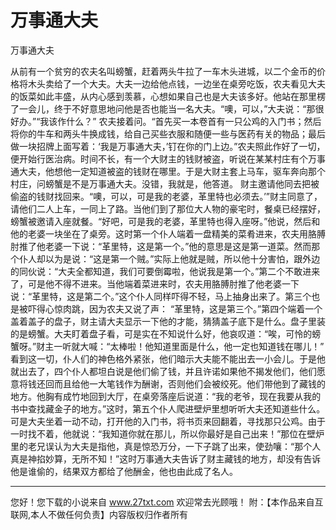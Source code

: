 # 万事通大夫

万事通大夫 

从前有一个贫穷的农夫名叫螃蟹，赶着两头牛拉了一车木头进城，以二个金币的价格将木头卖给了一个大夫。大夫一边给他点钱，一边坐在桌旁吃饭，农夫看见大夫的饭菜如此丰盛，从内心感到羡慕，心想如果自己也是大夫该多好。他站在那里楞了一会儿，终于不好意思地问他是否也能当一名大夫。“噢，可以，”大夫说：“那很好办。”“我该作什么？” 
农夫接着问。“首先买一本卷首有一只公鸡的入门书；然后将你的牛车和两头牛换成钱，给自己买些衣服和随便一些与医药有关的物品；最后做一块招牌上面写着：‘我是万事通大夫，’钉在你的门上边。”农夫照此作好了一切，便开始行医治病。时间不长，有一个大财主的钱财被盗，听说在某某村庄有个万事通大夫，他想他一定知道被盗的钱财在哪里。于是大财主套上马车，驱车奔向那个村庄，问螃蟹是不是万事通大夫。没错，我就是，他答道。 
财主邀请他同去把被偷盗的钱财找回来。“噢，可以，可是我的老婆，革里特也必须去。’”财主同意了，请他们二人上车，一同上了路。当他们到了那位大人物的豪宅时，餐桌已经摆好，螃蟹被邀请入座就餐。“好吧，可是我的老婆，革里特也得入座呀。”他说，然后和他的老婆一块坐在了桌旁。这时第一个仆人端着一盘精美的菜肴进来，农夫用胳膊肘推了他老婆一下说：“革里特，这是第一个。”他的意思是这是第一道菜。然而那个仆人却以为是说：“这是第一个贼。”实际上他就是贼，所以他十分害怕，跟外边的同伙说：“大夫全都知道，我们可要倒霉啦，他说我是第一个。”第二个不敢进来了，可是他不得不进来。当他端着菜进来时，农夫用胳膊肘推了他老婆一下说：“革里特，这是第二个。”这个仆人同样吓得不轻，马上抽身出来了。第三个也是被吓得心惊肉跳，因为农夫又说了声： 
“革里特，这是第三个。”第四个端着一个盖着盖子的盘子，财主请大夫显示一下他的才能，猜猜盖子底下是什么。盘子里装的是螃蟹。大夫盯着盘子看，可是实在不知说什么好，他哀叹道：“唉，可怜的螃蟹呀。”财主一听就大喊：“太棒啦！他知道里面是什么，他一定也知道钱在哪儿！” 
看到这一切，仆人们的神色格外紧张，他们暗示大夫能不能出去一小会儿。于是他就出去了，四个仆人都坦白说是他们偷了钱，并且许诺如果他不揭发他们，他们愿意将钱还回而且给他一大笔钱作为酬谢，否则他们会被绞死。他们带他到了藏钱的地方。他胸有成竹地回到大厅，在桌旁落座后说道：“我的老爷，现在我要从我的书中查找藏金子的地方。”这时，第五个仆人爬进壁炉里想听听大夫还知道些什么。可是大夫坐着一动不动，打开他的入门书，将书页来回翻着，寻找那只公鸡。由于一时找不着，他就说：“我知道你就在那儿，所以你最好是自己出来！”那位在壁炉里的老兄误认为大夫是指他，真是惊恐万分，一下子跳了出来，使劲嚷：“那个人真是神掐妙算，无所不知！”这时万事通大夫告诉了财主藏钱的地方，却没有告诉他是谁偷的，结果双方都给了他酬金，他也由此成了名人。 

                  
--------------------
您好！您下载的小说来自 www.27txt.com 欢迎常去光顾哦！
附：【本作品来自互联网,本人不做任何负责】内容版权归作者所有